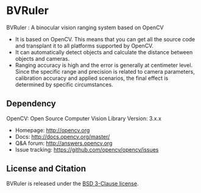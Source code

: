 # BVRuler

BVRuler : A binocular vision ranging system based on OpenCV

* It is based on OpenCV. This means that you can get all the source code and transplant it to all platforms supported by OpenCV.
* It can automatically detect objects and calculate the distance between objects and cameras.
* Ranging accuracy is high and the error is generally at centimeter level. Since the specific range and precision is related to camera parameters, calibration accuracy and applied scenarios, the final effect is determined by specific circumstances.

## Dependency

OpenCV: Open Source Computer Vision Library
Version: 3.x.x

* Homepage: <http://opencv.org>
* Docs: <http://docs.opencv.org/master/>
* Q&A forum: <http://answers.opencv.org>
* Issue tracking: <https://github.com/opencv/opencv/issues>

## License and Citation

BVRuler is released under the [BSD 3-Clause license](https://github.com/feng-yr/BVRuler/blob/master/LICENSE).
